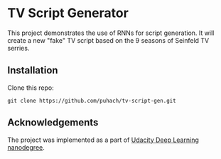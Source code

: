 # TV Script Generator

This project demonstrates the use of RNNs for script generation. It will create a new "fake" TV script based on the 9 seasons of Seinfeld TV serries. 

## Installation

Clone this repo:
```
git clone https://github.com/puhach/tv-script-gen.git
```

## Acknowledgements

The project was implemented as a part of [Udacity Deep Learning nanodegree](https://github.com/udacity/deep-learning-v2-pytorch).
